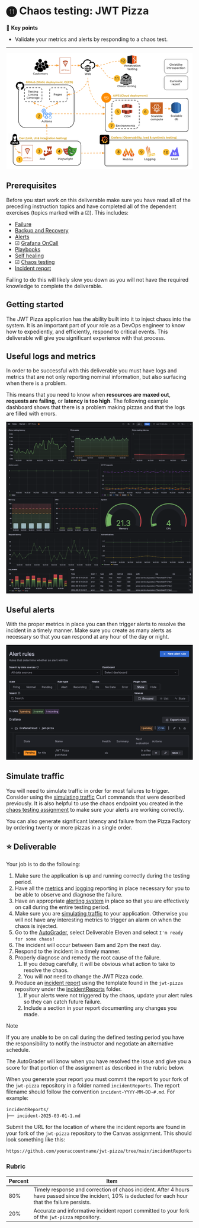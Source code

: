 # ⓫ Chaos testing: JWT Pizza

🔑 **Key points**

- Validate your metrics and alerts by responding to a chaos test.

---

![course overview](../sharedImages/courseOverview.png)

## Prerequisites

Before you start work on this deliverable make sure you have read all of the preceding instruction topics and have completed all of the dependent exercises (topics marked with a ☑). This includes:

- [Failure](../failure/failure.md)
- [Backup and Recovery](../recovery/recovery.md)
- [Alerts](../alerting/alerting.md)
- ☑ [Grafana OnCall](../grafanaOnCall/grafanaOnCall.md)
- [Playbooks](../playbooks/playbooks.md)
- [Self healing](../selfHealing/selfHealing.md)
- ☑ [Chaos testing](../chaosTesting/chaosTesting.md)
- [Incident report](../incidentReport/incidentReport.md)

Failing to do this will likely slow you down as you will not have the required knowledge to complete the deliverable.

## Getting started

The JWT Pizza application has the ability built into it to inject chaos into the system. It is an important part of your role as a DevOps engineer to know how to expediently, and efficiently, respond to critical events. This deliverable will give you significant experience with that process.

## Useful logs and metrics

In order to be successful with this deliverable you must have logs and metrics that are not only reporting nominal information, but also surfacing when there is a problem.

This means that you need to know when **resources are maxed out**, **requests are failing**, or **latency is too high**. The following example dashboard shows that there is a problem making pizzas and that the logs are filled with errors.

![Error state dashboard](errorStateDashboard.png)

## Useful alerts

With the proper metrics in place you can then trigger alerts to resolve the incident in a timely manner. Make sure you create as many alerts as necessary so that you can respond at any hour of the day or night.

![Alert rules](alertRules.png)

## Simulate traffic

You will need to simulate traffic in order for most failures to trigger. Consider using the [simulating traffic](../simulatingTraffic/simulatingTraffic.md) Curl commands that were described previously. It is also helpful to use the chaos endpoint you created in the [chaos testing assignment](https://github.com/devops329/devops/blob/main/instruction/chaosTesting/chaosTesting.md#-assignment) to make sure your alerts are working correctly.

You can also generate significant latency and failure from the Pizza Factory by ordering twenty or more pizzas in a single order.

## ⭐ Deliverable

Your job is to do the following:

1. Make sure the application is up and running correctly during the testing period.
1. Have all the [metrics](../grafanaMetrics/grafanaMetrics.md) and [logging](../grafanaLogging/grafanaLogging.md) reporting in place necessary for you to be able to observe and diagnose the failure.
1. Have an appropriate [alerting system](../grafanaOnCall/grafanaOnCall.md) in place so that you are effectively on call during the entire testing period.
1. Make sure you are [simulating traffic](../simulatingTraffic/simulatingTraffic.md) to your application. Otherwise you will not have any interesting metrics to trigger an alarm on when the chaos is injected.
1. Go to the [AutoGrader](https://cs329.cs.byu.edu), select Deliverable Eleven and select `I'm ready for some chaos!`
1. The incident will occur between 8am and 2pm the next day.
1. Respond to the incident in a timely manner.
1. Properly diagnose and remedy the root cause of the failure.
   1. If you debug carefully, it will be obvious what action to take to resolve the chaos.
   1. You will _not_ need to change the JWT Pizza code.
1. Produce an [incident report](../incidentReport/incidentReport.md) using the template found in the `jwt-pizza` repository under the [incidentReports](https://github.com/devops329/jwt-pizza/tree/main/incidentReports) folder.
   1. If your alerts were not triggered by the chaos, update your alert rules so they can catch future failure.
   1. Include a section in your report documenting any changes you made.

> [!NOTE]
> If you are unable to be on call during the defined testing period you have the responsibility to notify the instructor and negotiate an alternative schedule.

The AutoGrader will know when you have resolved the issue and give you a score for that portion of the assignment as described in the rubric below.

When you generate your report you must commit the report to your fork of the `jwt-pizza` repository in a folder named `incidentReports`. The report filename should follow the convention `incident-YYYY-MM-DD-#.md`. For example:

```txt
incidentReports/
├── incident-2025-03-01-1.md
```

Submit the URL for the location of where the incident reports are found in your fork of the `jwt-pizza` repository to the Canvas assignment. This should look something like this:

```txt
https://github.com/youraccountname/jwt-pizza/tree/main/incidentReports
```

### Rubric

| Percent | Item                                                                                                                                                     |
| ------- | -------------------------------------------------------------------------------------------------------------------------------------------------------- |
| 80%     | Timely response and correction of chaos incident. After 4 hours have passed since the incident, 10% is deducted for each hour that the failure persists. |
| 20%     | Accurate and informative incident report committed to your fork of the `jwt-pizza` repository.                                                           |
